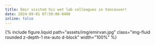 ```yaml
---
title: Emir visited his wet lab colleagues in Vancouver!
date: 2024-09-01 07:59:00-0400
inline: false
---
```

{% include figure.liquid path="assets/img/emirvan.jpg" class="img-fluid rounded z-depth-1 mx-auto d-block" width="100%" %}